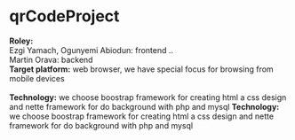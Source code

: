 # qrCodeProject
<b>Roley:</b><br>
   Ezgi Yamach, Ogunyemi Abiodun: frontend ..<br>
   Martin Orava: backend <br>
<b>Target platform:</b> web browser, we have special focus for browsing from mobile devices <br><br>
<b>Technology:</b> we choose boostrap framework for creating html a css design and nette framework for do background with php and mysql
<b>Technology:</b> we choose boostrap framework for creating html a css design and nette framework for do background with php and mysql
